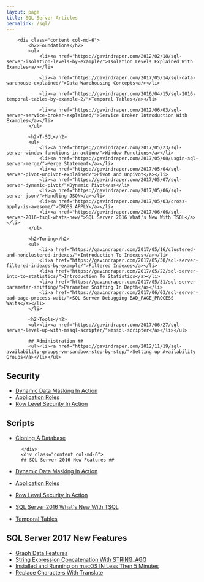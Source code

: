 ```yaml
---
layout: page
title: SQL Server Articles
permalink: /sql/
---
```

<div id="wrap" class="container-fluid">
    <div class="row">
        <script async src="//pagead2.googlesyndication.com/pagead/js/adsbygoogle.js"></script>
        <!-- responsive -->
        <ins class="adsbygoogle"
            style="display:block"
            data-ad-client="ca-pub-3340370932015278"
            data-ad-slot="3710942441"
            data-ad-format="auto"></ins>
        <script>(adsbygoogle = window.adsbygoogle || []).push({});</script>

        <div class="content col-md-6">
            <h2>Foundations</h2>
            <ul>
                <li><a href="https://gavindraper.com/2012/02/18/sql-server-isolation-levels-by-example/">Isolation Levels Explained With Examples<a/></li>
                
                <li><a href="https://gavindraper.com/2017/05/14/sql-data-warehouse-explained/">Data Warehousing Concepts<a/></li>
                
                <li><a href="https://gavindraper.com/2016/04/15/sql-2016-temporal-tables-by-example-2/">Temporal Tables</a></li>
                
                <li><a href="https://gavindraper.com/2012/06/03/sql-server-service-broker-explained/">Service Broker Introduction With Examples</a></li>
            </ul>

            <h2>T-SQL</h2>
            <ul>
                <li><a href="https://gavindraper.com/2017/05/23/sql-server-window-functions-in-action/">Window Functions</a></li>
                <li><a href="https://gavindraper.com/2017/05/08/usgin-sql-server-merge/">Merge Statement</a></li>
                <li><a href="https://gavindraper.com/2017/05/04/sql-server-pivot-unpivot-explained/">Pivot and Unpivot</a></li>
                <li><a href="https://gavindraper.com/2017/05/07/sql-server-dynamic-pivot/">Dynamic Pivot</a></li>
                <li><a href="https://gavindraper.com/2017/05/06/sql-server-json/">Handling JSON</a></li>
                <li><a href="https://gavindraper.com/2017/05/03/cross-apply-is-awesome/">CROSS APPLY</a></li>
                <li><a href="https://gavindraper.com/2017/06/06/sql-server-2016-tsql-whats-new/">SQL Server 2016 What's New With TSQL</a></li>
            </ul>

            <h2>Tuning</h2>
            <ul>
                <li>a href="https://gavindraper.com/2017/05/16/clustered-and-nonclustered-indexes/">Introduction To Indexes</a></li>
                <li>a href="https://gavindraper.com/2017/05/30/sql-server-filtered-indexes-by-example/">Filtered Indexes</a></li>
                <li>a href="https://gavindraper.com/2017/05/22/sql-server-into-to-statistics/">Introduction To Statistics</a></li>
                <li>a href="https://gavindraper.com/2017/05/31/sql-server-parameter-sniffing/">Parameter Sniffing In Depth</a></li>
                <li>a href="https://gavindraper.com/2017/06/03/sql-server-bad-page-process-wait/">SQL Server Debugging BAD_PAGE_PROCESS Waits</a></li>
            </li>                

            <h2>Tools</h2>
            <ul><li><a href="https://gavindraper.com/2017/06/27/sql-server-level-up-with-mssql-scripter/">mssql-scripter</a></li></ul>

            ## Administration ##
            <ul><li><a href="https://gavindraper.com/2012/11/19/sql-availability-groups-vm-sandbox-step-by-step/">Setting up Availability Groups</a></li></ul>

## Security ##
* [Dynamic Data Masking In Action](https://gavindraper.com/2017/06/01/sql-server-dynamic-data-masking/)
* [Application Roles](https://gavindraper.com/2017/06/05/sql-server-application-roles/)
* [Row Level Security In Action](https://gavindraper.com/2017/06/07/sql-server-row-level-security/)

## Scripts ##
* [Cloning A Database](https://gavindraper.com/2014/03/01/cloning-a-sql-server-database/)

        </div>
        <div class="content col-md-6">
        ## SQL Server 2016 New Features ##
* [Dynamic Data Masking In Action](https://gavindraper.com/2017/06/01/sql-server-dynamic-data-masking/)
* [Application Roles](https://gavindraper.com/2017/06/05/sql-server-application-roles/)
* [Row Level Security In Action](https://gavindraper.com/2017/06/07/sql-server-row-level-security/)
* [SQL Server 2016 What's New With TSQL](https://gavindraper.com/2017/06/06/sql-server-2016-tsql-whats-new/)
* [Temporal Tables](https://gavindraper.com/2016/04/15/sql-2016-temporal-tables-by-example-2/)

## SQL Server 2017 New Features ##
* [Graph Data Features](https://gavindraper.com/2017/06/12/sql-server-2017-graph-data/)
* [String Expression Concatenation With STRING_AGG](https://gavindraper.com/2017/06/20/sql-server-concatenation-with-string-agg/)
* [Installed and Running on macOS IN Less Then 5 Minutes](https://gavindraper.com/2017/06/19/sql-server-on-macos/)
* [Replace Characters With Translate](https://gavindraper.com/2017/07/05/sql-server-translate-function/)
        </div>
    </div>
</div>




<script async src="//pagead2.googlesyndication.com/pagead/js/adsbygoogle.js"></script>
<!-- responsive -->
<ins class="adsbygoogle"
     style="display:block"
     data-ad-client="ca-pub-3340370932015278"
     data-ad-slot="3710942441"
     data-ad-format="auto"></ins>
<script>
(adsbygoogle = window.adsbygoogle || []).push({});
</script>